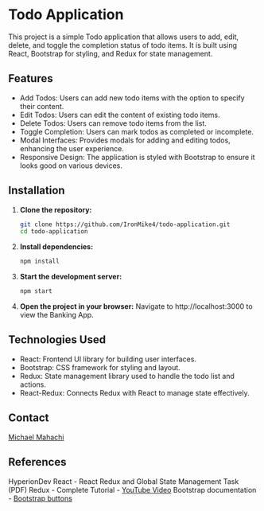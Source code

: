 # Todo Application

This project is a simple Todo application that allows users to add, edit, delete, and toggle the completion status of todo items. It is built using React, Bootstrap for styling, and Redux for state management.

## Features

- Add Todos: Users can add new todo items with the option to specify their content.
- Edit Todos: Users can edit the content of existing todo items.
- Delete Todos: Users can remove todo items from the list.
- Toggle Completion: Users can mark todos as completed or incomplete.
- Modal Interfaces: Provides modals for adding and editing todos, enhancing the user experience.
- Responsive Design: The application is styled with Bootstrap to ensure it looks good on various devices.

## Installation

1. **Clone the repository:**

   ```bash
   git clone https://github.com/IronMike4/todo-application.git
   cd todo-application

   ```

2. **Install dependencies:**

   ```bash
   npm install

   ```

3. **Start the development server:**

   ```bash
   npm start

   ```

4. **Open the project in your browser:**
   Navigate to http://localhost:3000 to view the Banking App.

## Technologies Used

- React: Frontend UI library for building user interfaces.
- Bootstrap: CSS framework for styling and layout.
- Redux: State management library used to handle the todo list and actions.
- React-Redux: Connects Redux with React to manage state effectively.

## Contact

[Michael Mahachi](mikhach@gmail.com)

## References

HyperionDev React - React Redux and Global State Management Task (PDF)
Redux - Complete Tutorial - [YouTube Video](https://www.youtube.com/watch?v=5yEG6GhoJBs&t=523s)
Bootstrap documentation - [Bootstrap buttons](https://react-bootstrap.github.io/docs/components/buttons/)
